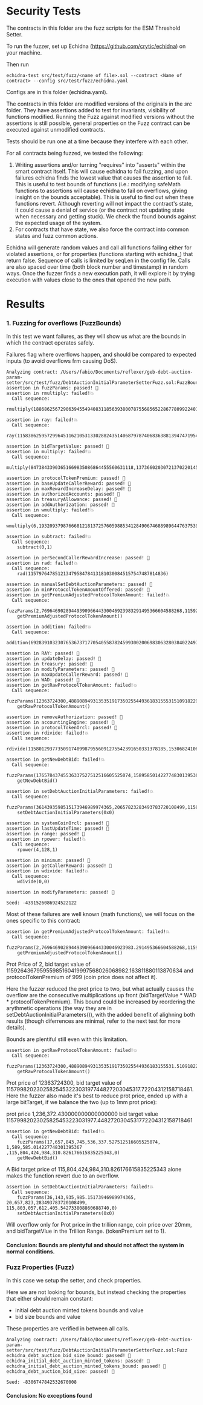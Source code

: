 # Security Tests

The contracts in this folder are the fuzz scripts for the ESM Threshold Setter.

To run the fuzzer, set up Echidna (https://github.com/crytic/echidna) on your machine.

Then run
```
echidna-test src/test/fuzz/<name of file>.sol --contract <Name of contract> --config src/test/fuzz/echidna.yaml
```

Configs are in this folder (echidna.yaml).

The contracts in this folder are modified versions of the originals in the _src_ folder. They have assertions added to test for invariants, visibility of functions modified. Running the Fuzz against modified versions without the assertions is still possible, general properties on the Fuzz contract can be executed against unmodified contracts.

Tests should be run one at a time because they interfere with each other.

For all contracts being fuzzed, we tested the following:

1. Writing assertions and/or turning "requires" into "asserts" within the smart contract itself. This will cause echidna to fail fuzzing, and upon failures echidna finds the lowest value that causes the assertion to fail. This is useful to test bounds of functions (i.e.: modifying safeMath functions to assertions will cause echidna to fail on overflows, giving insight on the bounds acceptable). This is useful to find out when these functions revert. Although reverting will not impact the contract's state, it could cause a denial of service (or the contract not updating state when necessary and getting stuck). We check the found bounds against the expected usage of the system.
2. For contracts that have state, we also force the contract into common states and fuzz common actions.

Echidna will generate random values and call all functions failing either for violated assertions, or for properties (functions starting with echidna_) that return false. Sequence of calls is limited by seqLen in the config file. Calls are also spaced over time (both block number and timestamp) in random ways. Once the fuzzer finds a new execution path, it will explore it by trying execution with values close to the ones that opened the new path.

# Results

### 1. Fuzzing for overflows (FuzzBounds)

In this test we want failures, as they will show us what are the bounds in which the contract operates safely.

Failures flag where overflows happen, and should be compared to expected inputs (to avoid overflows frm causing DoS).

```
Analyzing contract: /Users/fabio/Documents/reflexer/geb-debt-auction-param-setter/src/test/fuzz/DebtAuctionInitialParameterSetterFuzz.sol:FuzzBounds
assertion in fuzzParams: passed! 🎉
assertion in rmultiply: failed!💥
  Call sequence:
    rmultiply(1886862567290639455494083118563938007875568565228677809922401407928,61432131875)

assertion in ray: failed!💥
  Call sequence:
    ray(115838625957299645116210531330288243514068797874068363881394747195438)

assertion in bidTargetValue: passed! 🎉
assertion in multiply: failed!💥
  Call sequence:
    multiply(84738433903651669835086864455560631118,1373660203072137022014593776562802845924)

assertion in protocolTokenPremium: passed! 🎉
assertion in baseUpdateCallerReward: passed! 🎉
assertion in maxRewardIncreaseDelay: passed! 🎉
assertion in authorizedAccounts: passed! 🎉
assertion in treasuryAllowance: passed! 🎉
assertion in addAuthorization: passed! 🎉
assertion in wmultiply: failed!💥
  Call sequence:
    wmultiply(6,19320937987666812181372576059885341284906746889896447637539555517467584779627)

assertion in subtract: failed!💥
  Call sequence:
    subtract(0,1)

assertion in perSecondCallerRewardIncrease: passed! 🎉
assertion in rad: failed!💥
  Call sequence:
    rad(115797647851213479584784131810300845157547487814836)

assertion in manualSetDebtAuctionParameters: passed! 🎉
assertion in minProtocolTokenAmountOffered: passed! 🎉
assertion in getPremiumAdjustedProtocolTokenAmount: failed!💥
  Call sequence:
    fuzzParams(2,7696469028944939096644330046923983291495366604588268,115926436795955985160419997568026068982163811880113870634,120642387219613518400626400807383327335171361243)
    getPremiumAdjustedProtocolTokenAmount()

assertion in addition: failed!💥
  Call sequence:
    addition(69283910323076536737177054055878245993002006983063280384022497764255494804394,47080639969898934449045348269198192176182836801942186854009601028867546925623)

assertion in RAY: passed! 🎉
assertion in updateDelay: passed! 🎉
assertion in treasury: passed! 🎉
assertion in modifyParameters: passed! 🎉
assertion in maxUpdateCallerReward: passed! 🎉
assertion in WAD: passed! 🎉
assertion in getRawProtocolTokenAmount: failed!💥
  Call sequence:
    fuzzParams(12363724300,488908949313535191735025544936183155531510918229770825230,115799820230258254532230319774482720304531772204312158718461,1504229331527011360703020412954109405186050922765518291569)
    getRawProtocolTokenAmount()

assertion in removeAuthorization: passed! 🎉
assertion in accountingEngine: passed! 🎉
assertion in protocolTokenOrcl: passed! 🎉
assertion in rdivide: failed!💥
  Call sequence:
    rdivide(115801293773509174099879556091275542391650331378185,15306824106411220738589132040698562060097783)

assertion in getNewDebtBid: failed!💥
  Call sequence:
    fuzzParams(17657843745536337527512516605525074,1589585014227748301395367,115804424984310826176615835225343,0)
    getNewDebtBid()

assertion in setDebtAuctionInitialParameters: failed!💥
  Call sequence:
    fuzzParams(3614393598515173946989974365,20657823283493783720108499,115803057612405542733808860688740,0)
    setDebtAuctionInitialParameters(0x0)

assertion in systemCoinOrcl: passed! 🎉
assertion in lastUpdateTime: passed! 🎉
assertion in range: passed! 🎉
assertion in rpower: failed!💥
  Call sequence:
    rpower(4,128,1)

assertion in minimum: passed! 🎉
assertion in getCallerReward: passed! 🎉
assertion in wdivide: failed!💥
  Call sequence:
    wdivide(0,0)

assertion in modifyParameters: passed! 🎉

Seed: -4391526086924522122
```

Most of these failures are well known (math functions), we will focus on the ones specific to this contract:

```
assertion in getPremiumAdjustedProtocolTokenAmount: failed!💥
  Call sequence:
    fuzzParams(2,7696469028944939096644330046923983.291495366604588268,115926436795955985160419997568026068982.163811880113870634,120642387219613518400626400807383327335171361243)
    getPremiumAdjustedProtocolTokenAmount()
```

Prot Price of 2, bid target value of 115926436795955985160419997568026068982.163811880113870634 and protocolTokenPremium of 999
(coin price does not affect it).

Here the fuzzer reduced the prot price to two, but what actually causes the overflow are the consecutive multiplications up front (bidTargetValue * WAD * protocolTokenPremium). This bound could be increased by reordering the arythmetic operations (the way they are in setDebtAuctionInitialParameters()), with the added benefit of alighning both results (though diferrences are minimal, refer to the next test for more details).

Bounds are plentiful still even with this limitation.

```
assertion in getRawProtocolTokenAmount: failed!💥
  Call sequence:
    fuzzParams(12363724300,488908949313535191735025544936183155531.510918229770825230,1157998202302582545322303197744827203045317.72204312158718461,1504229331527011360703020412954109405186050922765518291569)
    getRawProtocolTokenAmount()
```

Prot price of 12363724300, bid target value of 1157998202302582545322303197744827203045317.72204312158718461. Here the fuzzer also made it's best to reduce prot price, ended up with a large bitTarget, if we balance the two (up to 1mm prot price):

prot price 1,236,372.430000000000000000
bid target value 11579982023025825453223031977.4482720304531772204312158718461

```
assertion in getNewDebtBid: failed!💥
  Call sequence:
    fuzzParams(17,657,843,745,536,337.527512516605525074, 1,589,585.014227748301395367 ,115,804,424,984,310.826176615835225343,0)
    getNewDebtBid()
````

A Bid target price of 115,804,424,984,310.826176615835225343 alone makes the function revert due to an overflow.

```
assertion in setDebtAuctionInitialParameters: failed!💥
  Call sequence:
    fuzzParams(36,143,935,985.15173946989974365, 20,657,823,283493783720108499, 115,803,057,612,405.542733808860688740,0)
    setDebtAuctionInitialParameters(0x0)
```
Will overflow only for Prot price in the trillion range, coin price over 20mm, and bidTargetVlue in the Trillion Range. (tokenPremium set to 1).

#### Conclusion: Bounds are plentyful and should not affect the system in normal conditions.


### Fuzz Properties (Fuzz)

In this case we setup the setter, and check properties.

Here we are not looking for bounds, but instead checking the properties that either should remain constant:

- initial debt auction minted tokens bounds and value
- bid size bounds and value

These properties are verified in between all calls.

```
Analyzing contract: /Users/fabio/Documents/reflexer/geb-debt-auction-param-setter/src/test/fuzz/DebtAuctionInitialParameterSetterFuzz.sol:Fuzz
echidna_debt_auction_bid_size_bound: passed! 🎉
echidna_initial_debt_auction_minted_tokens: passed! 🎉
echidna_initial_debt_auction_minted_tokens_bound: passed! 🎉
echidna_debt_auction_bid_size: passed! 🎉

Seed: -8306747842532670008
```

#### Conclusion: No exceptions found
